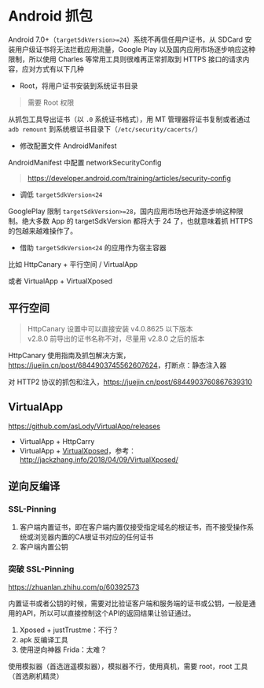 # Android 抓包

Android 7.0+（`targetSdkVersion>=24`）系统不再信任用户证书，从 SDCard 安装用户级证书将无法拦截应用流量，Google Play 以及国内应用市场逐步响应这种限制，所以使用 Charles 等常用工具则很难再正常抓取到 HTTPS 接口的请求内容，应对方式有以下几种

- Root，将用户证书安装到系统证书目录

> 需要 Root 权限

从抓包工具导出证书（以 `.0` 系统证书格式），用 MT 管理器将证书复制或者通过 `adb remount` 到系统根证书目录下（`/etc/security/cacerts/`）

- 修改配置文件 AndroidManifest

AndroidManifest 中配置 networkSecurityConfig

> <https://developer.android.com/training/articles/security-config>

- 调低 `targetSdkVersion<24`

GooglePlay 限制 `targetSdkVersion>=28`，国内应用市场也开始逐步响这种限制。绝大多数 App 的 targetSdkVersion 都将大于 24 了，也就意味着抓 HTTPS 的包越来越难操作了。

- 借助 `targetSdkVersion<24` 的应用作为宿主容器

比如 HttpCanary +  平行空间 / VirtualApp

或者 VirtualApp + VirtualXposed

## 平行空间

> HttpCanary 设置中可以直接安装 v4.0.8625 以下版本  
> v2.8.0 前导出的证书名称不对，尽量用 v2.8.0 之后的版本

HttpCanary 使用指南及抓包解决方案，<https://juejin.cn/post/6844903745562607624>，打断点：静态注入器

对 HTTP2 协议的抓包和注入，<https://juejin.cn/post/6844903760867639310>

## VirtualApp

<https://github.com/asLody/VirtualApp/releases>

- VirtualApp + HttpCarry
- VirtualApp + [VirtualXposed](https://github.com/android-hacker/VirtualXposed)，参考：<http://jackzhang.info/2018/04/09/VirtualXposed/>

## 逆向反编译

### SSL-Pinning

1. 客户端内置证书，即在客户端内置仅接受指定域名的根证书，而不接受操作系统或浏览器内置的CA根证书对应的任何证书
2. 客户端内置公钥

### 突破 SSL-Pinning

<https://zhuanlan.zhihu.com/p/60392573>

内置证书或者公钥的时候，需要对比验证客户端和服务端的证书或公钥，一般是通用的API，所以可以直接控制这个API的返回结果让验证通过。

1. Xposed + justTrustme：不行？
2. apk 反编译工具
3. 使用逆向神器 Frida：太难？

使用模拟器（首选逍遥模拟器），模拟器不行，使用真机，需要 root，root 工具（首选刷机精灵）

